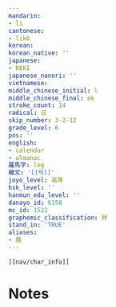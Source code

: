 ```yaml
---
mandarin:
- lì
cantonese:
- lik6
korean:
korean_native: ''
japanese:
- REKI
japanese_nanori: ''
vietnamese:
middle_chinese_initial: l
middle_chinese_final: ek
stroke_count: 14
radical: 日
skip_number: 3-2-12
grade_level: 6
pos: ''
english:
- calendar
- almanac
羅馬字: leg
韓文: '[[럭]]'
joyo_level: 高等
hsk_level: ''
hanmun_edu_level: ''
danayo_id: 6158
mc_id: 1522
graphemic_classification: 秝
stand_in: 'TRUE'
aliases:
- 曆
---
```

```meta-bind-embed
[[nav/char_info]]
```

# Notes
